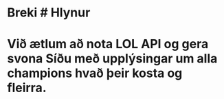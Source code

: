 # Breki # Hlynur

# Við ætlum að nota LOL API og gera svona Síðu með upplýsingar um alla champions hvað þeir kosta og fleirra.
